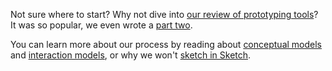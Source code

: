 Not sure where to start? Why not dive into [our review of prototyping tools](2015/11/23/prototyping.html)? It was so popular, we even wrote a [part two](2016/05/04/prototyping2.html).

You can learn more about our process by reading about [conceptual models](2015/11/03/conceptualmodel.html) and [interaction models](2016/01/19/interactionmodel.html), or why we won't [sketch in Sketch](2015/05/20/sketch.html).
